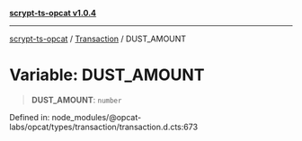 [**scrypt-ts-opcat v1.0.4**](../../../README.md)

***

[scrypt-ts-opcat](../../../README.md) / [Transaction](../README.md) / DUST\_AMOUNT

# Variable: DUST\_AMOUNT

> **DUST\_AMOUNT**: `number`

Defined in: node\_modules/@opcat-labs/opcat/types/transaction/transaction.d.cts:673
